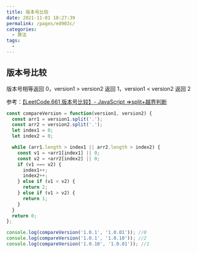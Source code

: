 ```yaml
---
title: 版本号比较
date: 2021-11-01 18:27:39
permalink: /pages/ed903c/
categories:
  - 算法
tags:
  -
---
```


## 版本号比较

版本号相等返回 0，version1 > version2 返回 1，version1 < version2 返回 2

参考：[【LeetCode.661 版本号比较】- JavaScript =>split+越界判断](https://juejin.cn/post/7025199513740509215?utm_source=gold_browser_extension)

```js
const compareVersion = function(version1, version2) {
  const arr1 = version1.split('.');
  const arr2 = version2.split('.');
  let index1 = 0;
  let index2 = 0;

  while (arr1.length > index1 || arr2.length > index2) {
    const v1 = +arr1[index1] || 0;
    const v2 = +arr2[index2] || 0;
    if (v1 === v2) {
      index1++;
      index2++;
    } else if (v1 < v2) {
      return 2;
    } else if (v1 > v2) {
      return 1;
    }
  }
  return 0;
};

console.log(compareVersion('1.0.1', '1.0.01')); //0
console.log(compareVersion('1.0.1', '1.0.10')); //2
console.log(compareVersion('1.0.10', '1.0.01')); //1
```
